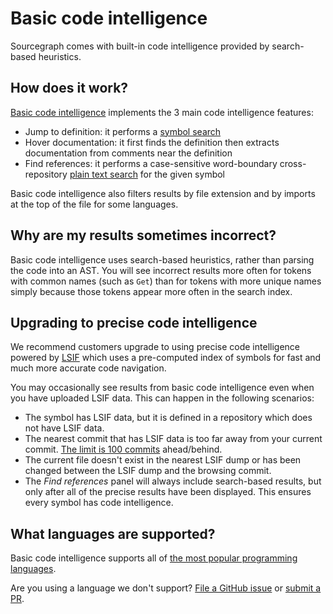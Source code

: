 # Basic code intelligence

Sourcegraph comes with built-in code intelligence provided by search-based heuristics.

## How does it work?

[Basic code intelligence](https://github.com/sourcegraph/sourcegraph-basic-code-intel) implements the 3 main code intelligence features:

- Jump to definition: it performs a [symbol search](../search/index.md#symbol-search)
- Hover documentation: it first finds the definition then extracts documentation from comments near the definition
- Find references: it performs a case-sensitive word-boundary cross-repository [plain text search](../search/index.md#powerful-flexible-queries) for the given symbol

Basic code intelligence also filters results by file extension and by imports at the top of the file for some languages.

## Why are my results sometimes incorrect?

Basic code intelligence uses search-based heuristics, rather than parsing the code into an AST. You will see incorrect results more often for tokens with common names (such as `Get`) than for tokens with more unique names simply because those tokens appear more often in the search index.

## Upgrading to precise code intelligence

We recommend customers upgrade to using precise code intelligence powered by [LSIF](./lsif.md) which uses a pre-computed index of symbols for fast and much more accurate code navigation.

You may occasionally see results from basic code intelligence even when you have uploaded LSIF data. This can happen in the following scenarios:

- The symbol has LSIF data, but it is defined in a repository which does not have LSIF data.
- The nearest commit that has LSIF data is too far away from your current commit. [The limit is 100 commits](https://github.com/sourcegraph/sourcegraph/blob/e7803474dbac8021e93ae2af930269045aece079/lsif/src/shared/constants.ts#L25) ahead/behind.
- The current file doesn't exist in the nearest LSIF dump or has been changed between the LSIF dump and the browsing commit.
- The _Find references_ panel will always include search-based results, but only after all of the precise results have been displayed. This ensures every symbol has code intelligence.

## What languages are supported?

Basic code intelligence supports all of [the most popular programming languages](https://sourcegraph.com/extensions?query=category%3A%22Programming+languages%22).

Are you using a language we don't support? [File a GitHub issue](https://github.com/sourcegraph/sourcegraph/issues/new/choose) or [submit a PR](https://github.com/sourcegraph/sourcegraph-basic-code-intel#adding-a-new-sourcegraphsourcegraph-lang-extension).
